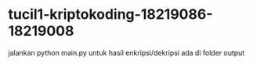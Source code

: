 # tucil1-kriptokoding-18219086-18219008

jalankan python main.py
untuk hasil enkripsi/dekripsi ada di folder output